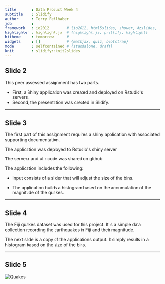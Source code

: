 ```yaml
---
title       : Data Product Week 4   
subtitle    : Slidify   
author      : Terry Fehlhaber
job         : 
framework   : io2012        # {io2012, html5slides, shower, dzslides, ...}
highlighter : highlight.js  # {highlight.js, prettify, highlight}
hitheme     : tomorrow      # 
widgets     : []            # {mathjax, quiz, bootstrap}
mode        : selfcontained # {standalone, draft}
knit        : slidify::knit2slides
---
```




## Slide 2

This peer assessed assignment has two parts. 
 - First, a Shiny application was created and deployed on Rstudio's 
   servers. 
 - Second, the presentation was created in Slidify.  

---
## Slide 3

The first part of this assignment requires a shiny application with associated 
supporting documentation. 

The application was deployed to Rstudio's shiny server

The server.r and ui.r code was shared on github

The application includes the following:

 - Input consists of a slider that will adjust the size of the bins.  

- The application builds a histogram based on the accumulation of the magnitude
  of the quakes.  



---
## Slide 4

The Fiji quakes dataset was used for this project.
It is a simple data collection recording the 
earthquakes in Fiji and their magnitude.  

The next slide is a copy of the applications output.
It simply results in a histogram based on the size of the bins.

---
## Slide 5

![Quakes](Quakes2.png)












